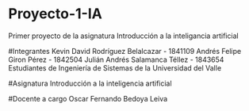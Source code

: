 # Proyecto-1-IA
Primer proyecto de la asignatura Introducción a la inteligancia artificial

#Integrantes
Kevin David Rodríguez Belalcazar - 1841109
Andrés Felipe Giron Pérez - 1842504
Julián Andrés Salamanca Téllez - 1843654
Estudiantes de Ingeniería de Sistemas de la Universidad del Valle

#Asignatura
Introducción a la inteligencia artificial

#Docente a cargo
Oscar Fernando Bedoya Leiva
